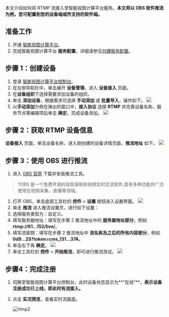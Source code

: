 
本文介绍如何将 RTMP 流接入至智能视图计算平台服务。**本文将以 OBS 软件推流为例，您可配置到您的设备端或所支持的软件端。**

## 准备工作

1. 开通 [智能视图计算平台](https://console.cloud.tencent.com/iss)。
2. 完成智能视图计算平台 **服务配置**，详细请参见[创建服务配置](https://cloud.tencent.com/document/product/1344)。

## 步骤 1：创建设备

1. 登录 [智能视图计算平台控制台](https://console.cloud.tencent.com/iss)。
2. 在左侧导航栏中，单击展开 **设备管理**，进入 **设备接入** 页面。
3. 在**设备组织**下选择需要添加设备的组织。
4. 单击 **添加设备**，根据需求可选择 **手动添加** 或 **批量导入**，操作如下。
   ![](https://qcloudimg.tencent-cloud.cn/raw/537839e7172ee66244639cd4953bd89a.png)
5. 以**手动添加**为例在弹出的窗口中，**接入协议** 选择 **RTMP** 并完善设备名称、服务节点等编辑项后单击 **确定**，完成设备添加。
   ![](https://qcloudimg.tencent-cloud.cn/raw/a97fd2f8ccbd032aeb208429e5fdfe59.png)

## 步骤 2：获取 RTMP 设备信息

**设备接入** 页面，单击设备名称，进入刚创建的设备详情页面，**推流地址** 如下。
![](https://qcloudimg.tencent-cloud.cn/raw/7e42aaa6b7090ee8fa69cbff55c9c78b.png)

## 步骤 3：使用 OBS 进行推流

1. 进入 [OBS 官网](https://obsproject.com/download) 下载并安装推流工具。

> ?OBS 是一个免费开源的视频录制和视频实时交流软件,其有多种功能并广泛使用在视频采集，直播等领域。

1. 打开 OBS，单击底部工具栏的 **控件** > **设置** 按钮进入设置界面。
   ![](https://qcloudimg.tencent-cloud.cn/raw/827599161fb4295169de06029aaee568.png)
2. 单击 **推流** 进入推流设置页，进行如下设置：
3. 选择服务类型为：自定义。
4. 填写服务器地址：填写在步骤 2 推流地址中的 **服务器地址部分**，例如 **rtmp://61...152/live/**。
5. 填写流密钥：填写在步骤 2 推流地址中 **流名称及之后的所有内容部分**，例如 **0d9...2S?token=cms_131...37A**。
6. 单击右下角 **确定**。
   ![](https://qcloudimg.tencent-cloud.cn/raw/5a384b9432ae28e14250abfd2b7f629a.png)
7. 单击工具栏的 **控件** > **开始推流**，即可进行推流测试。
   ![](https://qcloudimg.tencent-cloud.cn/raw/4c206f81474d3fb8a6bffe7529ffe9e0.png)


## 步骤4：完成注册

1. 切换至智能视图计算平台控制台，此时设备状态显示为**”在线“**，**表示设备注册成功已上线，即此时有流接入。**

2. 点击 **实况预览**，查看实时流画面。

   ![rtmp2](/Users/jason/Desktop/新版本配图/设备端配图/rtmp2.png)

